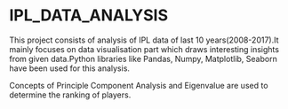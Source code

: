 # IPL_DATA_ANALYSIS
This project consists of analysis of IPL data of last 10 years(2008-2017).It mainly focuses on data visualisation part which draws interesting insights from given data.Python libraries like Pandas, Numpy, Matplotlib, Seaborn have been used for this analysis.

Concepts of Principle Component Analysis and Eigenvalue are used to determine the ranking of players.
